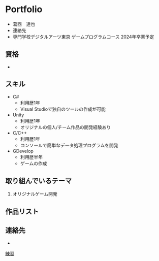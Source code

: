 # Portfolio

- 葛西　達也
- 連絡先 
- 専門学校デジタルアーツ東京 ゲームプログラムコース 2024年卒業予定

## 資格
- 

## スキル
- C#
  - 利用歴1年
  - Visual Studioで独自のツールの作成が可能
- Unity
  - 利用歴1年
  - オリジナルの個人/チーム作品の開発経験あり
- C/C++
  - 利用歴1年
  - コンソールで簡単なデータ処理プログラムを開発
- GDevelop
  - 利用歴半年
  - ゲームの作成

## 取り組んでいるテーマ
1. オリジナルゲーム開発


## 作品リスト




## 連絡先
- 

[練習](prac.md)
